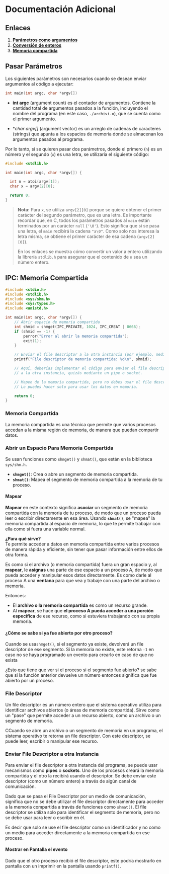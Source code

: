 # Documentación Adicional

## Enlaces

1. [**Parámetros como argumentos**](https://platzi.com/tutoriales/1740-lenguaje-c-2019/5915-entendiendo-la-estructura-de-int-mainint-argh-char-argh/)
2. [**Conversión de enteros**](https://es.stackoverflow.com/questions/581608/c%C3%B3mo-convertir-char-de-varios-caracteres-a-int-y-float-en-c)
3. [**Memoria compartida**](https://www-cs-unibo-it.translate.goog/~sacerdot/doc/C/corso2/node27.html?_x_tr_sch=http&_x_tr_sl=en&_x_tr_tl=es&_x_tr_hl=es&_x_tr_pto=sge#:~:text=h%20%3E.-,C%C3%B3mo%20acceder%20a%20un%20segmento%20de%20memoria%20compartida,(0);%20%7D%20...)

## Pasar Parámetros

Los siguientes parámetros son necesarios cuando se desean enviar argumentos al código a ejecutar:

```c
int main(int argc, char *argv[])
```

- **int argc** (argument count) es el contador de argumentos. Contiene la cantidad total de argumentos pasados a la función, incluyendo el nombre del programa (en este caso, `./archivi.o`), que se cuenta como el primer argumento.

- **char *argv[]** (argument vector) es un arreglo de cadenas de caracteres (strings) que apunta a los espacios de memoria donde se almacenan los argumentos pasados al programa.

Por lo tanto, si se quieren pasar dos parámetros, donde el primero (`n`) es un número y el segundo (`x`) es una letra, se utilizaría el siguiente código:

```c
#include <stdlib.h>

int main(int argc, char *argv[]) {

  int n = atoi(argv[1]);
  char x = argv[2][0];

  return 0;
}
```

> **Nota:** Para `x`, se utiliza `argv[2][0]` porque se quiere obtener el primer carácter del segundo parámetro, que es una letra. Es importante recordar que, en C, todos los parámetros pasados al `main` están terminados por un carácter `null` (`'\0'`). Esto significa que si se pasa una letra, el `main` recibirá la cadena `"a\0"`. Como solo nos interesa la letra misma, se obtiene el primer carácter de esa cadena (`argv[2][0]`).
>
> En los enlaces se muestra cómo convertir un valor a entero utilizando la librería `stdlib.h` para asegurar que el contenido de `n` sea un número entero.

## IPC: Memoria Compartida

```c
#include <stdio.h>
#include <stdlib.h>
#include <sys/shm.h>
#include <sys/types.h>
#include <unistd.h>

int main(int argc, char *argv[]) {
    // Abrir espacio de memoria compartida
    int shmid = shmget(IPC_PRIVATE, 1024, IPC_CREAT | 0666);
    if (shmid == -1) {
        perror("Error al abrir la memoria compartida");
        exit(1);
    }

    // Enviar el file descriptor a la otra instancia (por ejemplo, mediante un pipe)
    printf("File descriptor de memoria compartida: %d\n", shmid);

    // Aquí, deberías implementar el código para enviar el file descriptor
    // a la otra instancia, quizás mediante un pipe o socket.

    // Mapeo de la memoria compartida, pero no debes usar el file descriptor aquí.
    // Lo puedes hacer solo para usar los datos en memoria.

    return 0;
}
```

### Memoria Compartida

La memoria compartida es una técnica que permite que varios procesos accedan a la misma región de memoria, de manera que puedan compartir datos.

### Abrir un Espacio Para Memoria Compartida

Se usan funciones como `shmget()` y `shmat()`, que están en la biblioteca `sys/shm.h`.

- **`shmget()`**: Crea o abre un segmento de memoria compartida.
- **`shmat()`**: Mapea el segmento de memoria compartida a la memoria de tu proceso.

#### Mapear

**Mapear** en este contexto significa **asociar** un segmento de memoria compartida con la memoria de tu proceso, de modo que un proceso pueda leer o escribir directamente en esa área. Usando **`shmat()`**, se "mapea" la memoria compartida al espacio de memoria, lo que te permite trabajar con ella como si fuera una variable normal.

**¿Para qué sirve?**  
Te permite acceder a datos en memoria compartida entre varios procesos de manera rápida y eficiente, sin tener que pasar información entre ellos de otra forma.

Es como si el archivo (o memoria compartida) fuera un gran espacio y, al **mapear**, le **asignas** una parte de ese espacio a un proceso A, de modo que pueda acceder y manipular esos datos directamente. Es como darle al proceso A una **ventana** para que vea y trabaje con una parte del archivo o memoria.

Entonces:

- El **archivo o la memoria compartida** es como un recurso grande.
- Al **mapear**, se hace que **el proceso A pueda acceder a una porción específica** de ese recurso, como si estuviera trabajando con su propia memoria.

#### ¿Cómo se sabe si ya fue abierto por otro proceso?

Cuando se usa`shmget()`, si el segmento ya existe, devolverá un file descriptor de ese segmento. Si la memoria no existe, este retorna `-1` en caso no se haya programado un evento para crearlo en caso de que no exista

¿Esto que tiene que ver si el proceso si el segmento fue abierto? se sabe que si la función anterior devuelve un número entonces significa que fue abierto por un proceso.

### File Descriptor

Un file descriptor es un número entero que el sistema operativo utiliza para identificar archivos abiertos (o áreas de memoria compartida). Sirve como un  "pase" que permite acceder a un recurso abierto, como un archivo o un segmento de memoria.

CCuando se abre un archivo o un segmento de memoria en un programa, el sistema operativo te retorna un file descriptor. Con este descriptor, se puede leer, escribir o manipular ese recurso.

### Enviar File Descriptor a otra Instancia

Para enviar el file descriptor a otra instancia del programa, se puede usar mecanismos como **pipes** o **sockets**. Uno de los procesos creará la memoria compartida y el otro la recibirá usando el descriptor. Se debe enviar este descriptor (como un número entero) a través de algún canal de comunicación.

Dado que se pasa el File Descriptor por un medio de comunicación, significa que no se debe utilizar el file descriptor directamente para acceder a la memoria compartida a través de funciones como `shmat()`. El file descriptor se utiliza solo para identificar el segmento de memoria, pero no se debe usar para leer o escribir en él.

Es decir que solo se use el file descriptor como un identificador y no como un medio para acceder directamente a la memoria compartida en ese proceso.

#### Mostrar en Pantalla el evento

Dado que el otro proceso recibió el file descriptor, este podría mostrarlo en pantalla con un imprimir en la pantalla usando `printf()`.
